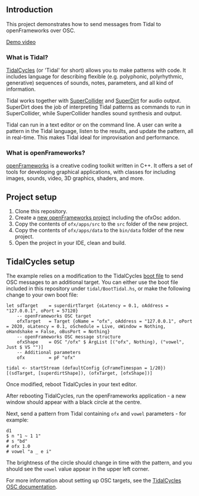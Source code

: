 <h2>Introduction</h2>

This project demonstrates how to send messages from Tidal to openFrameworks over OSC.

[Demo video](https://vimeo.com/779945173)

<h3>What is Tidal?</h3>

[TidalCycles](https://tidalcycles.org/) (or 'Tidal' for short) allows you to make patterns with code. It includes language for describing flexible (e.g. polyphonic, polyrhythmic, generative) sequences of sounds, notes, parameters, and all kind of information.

Tidal works together with [SuperCollider](https://supercollider.github.io/) and [SuperDirt](https://github.com/musikinformatik/SuperDirt) for audio output. SuperDirt does the job of interpreting Tidal patterns as commands to run in SuperCollider, while SuperCollider handles sound synthesis and output.

Tidal can run in a text editor or on the command line. A user can write a pattern in the Tidal language, listen to the results, and update the pattern, all in real-time. This makes Tidal ideal for improvisation and performance.

<h3>What is openFrameworks?</h3>

[openFrameworks](https://openframeworks.cc/) is a creative coding toolkit written in C++. It offers a set of tools for developing graphical applications, with classes for including images, sounds, video, 3D graphics, shaders, and more.

<h2>Project setup</h2>

1. Clone this repository.
2. Create a [new openFrameworks project](https://openframeworks.cc/learning/01_basics/create_a_new_project/) including the ofxOsc addon.
3. Copy the contents of `ofx/apps/src` to the `src` folder of the new project.
4. Copy the contents of `ofx/apps/data` to the `bin/data` folder of the new project.
5. Open the project in your IDE, clean and build.

<h2>TidalCycles setup</h2>

The example relies on a modification to the TidalCycles [boot file](https://tidalcycles.org/docs/configuration/boot-tidal/) to send OSC messages to an additional target. You can either use the boot file included in this repository under `tidal/BootTidal.hs`, or make the following change to your own boot file:

```
let sdTarget    = superdirtTarget {oLatency = 0.1, oAddress = "127.0.0.1", oPort = 57120}
    -- openFrameworks OSC target
    ofxTarget   = Target {oName = "ofx", oAddress = "127.0.0.1", oPort = 2020, oLatency = 0.1, oSchedule = Live, oWindow = Nothing, oHandshake = False, oBusPort = Nothing}
    -- openFrameworks OSC message structure
    ofxShape    = OSC "/ofx" $ ArgList [("ofx", Nothing), ("vowel", Just $ VS "")]
    -- Additional parameters
    ofx         = pF "ofx"

tidal <- startStream (defaultConfig {cFrameTimespan = 1/20}) [(sdTarget, [superdirtShape]), (ofxTarget, [ofxShape])]
```

Once modified, reboot TidalCycles in your text editor.

After rebooting TidalCycles, run the openFrameworks application - a new window should appear with a black circle at the centre. 

Next, send a pattern from Tidal containing `ofx` and `vowel` parameters - for example:

```
d1
$ n "1 ~ 1 1"
# s "bd"
# ofx 1.0
# vowel "a _ e i"
```

The brightness of the circle should change in time with the pattern, and you should see the `vowel` value appear in the upper left corner.

For more information about setting up OSC targets, see the [TidalCycles OSC documentation](http://tidalcycles.org/docs/configuration/MIDIOSC/osc/).
